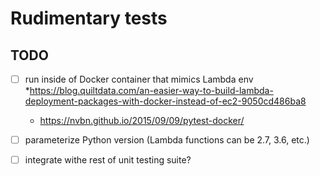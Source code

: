 # Rudimentary tests

## TODO

* [ ] run inside of Docker container that mimics Lambda env
  *<https://blog.quiltdata.com/an-easier-way-to-build-lambda-deployment-packages-with-docker-instead-of-ec2-9050cd486ba8>
  * <https://nvbn.github.io/2015/09/09/pytest-docker/>

* [ ] parameterize Python version (Lambda functions can be 2.7, 3.6, etc.)
* [ ] integrate withe rest of unit testing suite?
